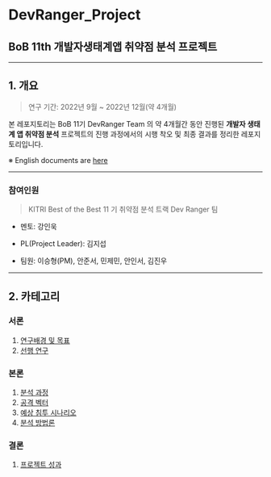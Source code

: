 # DevRanger_Project

## BoB 11th 개발자생태계앱 취약점 분석 프로젝트

---

## 1. 개요

> 연구 기간: 2022년 9월 ~ 2022년 12월(약 4개월)

본 레포지토리는 BoB 11기 DevRanger Team 의 약 4개월간 동안 진행된 **개발자 생태계 앱 취약점 분석** 프로젝트의 진행 과정에서의 시행 착오 및 최종 결과를 정리한 레포지토리입니다.

※ English documents are [here](#)

---

### 참여인원

> KITRI Best of the Best 11 기 취약점 분석 트랙 Dev Ranger 팀

- 멘토: 강인욱

- PL(Project Leader): 김지섭

- 팀원: 이승형(PM), 안준서, 민제민, 안인서, 김진우

---

## 2. 카테고리

### 서론

1. [연구배경 및 목표](./1_intro/1_1_project_intro/README.md)
2. [선행 연구](./1_intro/1_2_related_work/README.md)

### 본론

1. [분석 과정](./2_methodology/2_1_analysis_process/README.md)
2. [공격 벡터](./2_methodology/2_2_attack_vectors/README.md)
3. [예상 침투 시나리오](./2_methodology/2_3_scenario/README.md)
4. [분석 방법론](./2_methodology/2_4_analysis_methodology/README.md)

### 결론

1. [프로젝트 성과](./3_conclusion/README.md)
